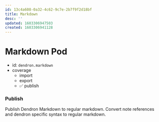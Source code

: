 ```yaml
---
id: 13c4a608-0a32-4c62-9c7e-2b7f9f2d18bf
title: Markdown
desc: ''
updated: 1603306947503
created: 1603306941128
---
```



# Markdown Pod
- id: `dendron.markdown`
- coverage
    -  import
    -  export 
    - ✅ publish


### Publish

Publish Dendron Markdown to regular markdown. Convert note references and dendron specific syntax to regular markdown.